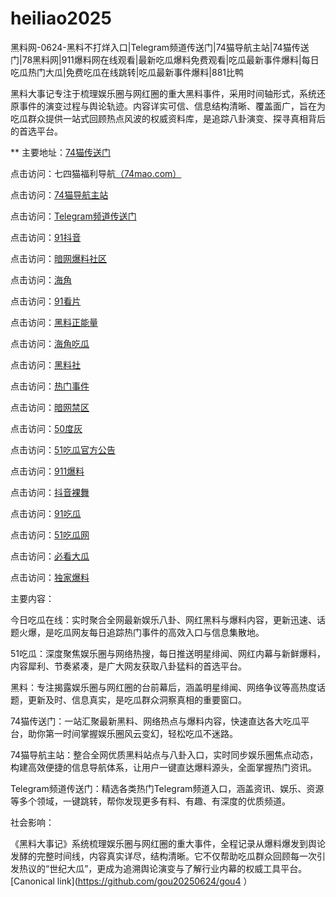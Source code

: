 # heiliao2025
黑料网-0624-黑料不打烊入口|Telegram频道传送门|74猫导航主站|74猫传送门|78黑料网|911爆料网在线观看|最新吃瓜爆料免费观看|吃瓜最新事件爆料|每日吃瓜热门大瓜|免费吃瓜在线跳转|吃瓜最新事件爆料|881比鸭

黑料大事记专注于梳理娱乐圈与网红圈的重大黑料事件，采用时间轴形式，系统还原事件的演变过程与舆论轨迹。内容详实可信、信息结构清晰、覆盖面广，旨在为吃瓜群众提供一站式回顾热点风波的权威资料库，是追踪八卦演变、探寻真相背后的首选平台。

** 主要地址：<a href="https://74mao.com/">74猫传送门</a>

点击访问：七四猫福利导航<a href="https://74mao.com/">（74mao.com）</a>

点击访问：<a href="https://74mao.com/">74猫导航主站</a>

点击访问：<a href="https://74mao.com/">Telegram频道传送门</a>

点击访问：<a href="https://dy7-10.pages.dev/">91抖音</a>

点击访问：<a href="https://aw3-01.pages.dev/">暗网爆料社区</a>

点击访问：<a href="https://hj-1282.pages.dev/">海角</a>

点击访问：<a href="https://hl405.pages.dev/">91看片</a>

点击访问：<a href="https://hl380.pages.dev/">黑料正能量</a>

点击访问：<a href="https://cg08-1.pages.dev/">海角吃瓜</a>

点击访问：<a href="https://hls-59.pages.dev/">黑料社</a>

点击访问：<a href="https://hl420.pages.dev/">热门事件</a>

点击访问：<a href="https://pi789.pages.dev/">暗网禁区</a>

点击访问：<a href="https://50dh-01.pages.dev/">50度灰</a>

点击访问：<a href="https://pi36.pages.dev/">51吃瓜官方公告</a>

点击访问：<a href="https://cg38-25.pages.dev/">911爆料</a>

点击访问：<a href="https://dy9-09.pages.dev/">抖音裸舞</a>

点击访问：<a href="https://pi10-1.pages.dev/">91吃瓜</a>

点击访问：<a href="https://cg66-4.pages.dev/">51吃瓜网</a>

点击访问：<a href="https://pi01-1.pages.dev/">必看大瓜</a>

点击访问：<a href="https://hl400.pages.dev/">独家爆料</a>



主要内容：

今日吃瓜在线：实时聚合全网最新娱乐八卦、网红黑料与爆料内容，更新迅速、话题火爆，是吃瓜网友每日追踪热门事件的高效入口与信息集散地。

51吃瓜：深度聚焦娱乐圈与网络热搜，每日推送明星绯闻、网红内幕与新鲜爆料，内容犀利、节奏紧凑，是广大网友获取八卦猛料的首选平台。

黑料：专注揭露娱乐圈与网红圈的台前幕后，涵盖明星绯闻、网络争议等高热度话题，更新及时、信息真实，是吃瓜群众洞察真相的重要窗口。

74猫传送门：一站汇聚最新黑料、网络热点与爆料内容，快速直达各大吃瓜平台，助你第一时间掌握娱乐圈风云变幻，轻松吃瓜不迷路。

74猫导航主站：整合全网优质黑料站点与八卦入口，实时同步娱乐圈焦点动态，构建高效便捷的信息导航体系，让用户一键直达爆料源头，全面掌握热门资讯。

Telegram频道传送门：精选各类热门Telegram频道入口，涵盖资讯、娱乐、资源等多个领域，一键跳转，帮你发现更多有料、有趣、有深度的优质频道。

社会影响：

《黑料大事记》系统梳理娱乐圈与网红圈的重大事件，全程记录从爆料爆发到舆论发酵的完整时间线，内容真实详尽，结构清晰。它不仅帮助吃瓜群众回顾每一次引发热议的“世纪大瓜”，更成为追溯舆论演变与了解行业内幕的权威工具平台。
[Canonical link](https://github.com/gou20250624/gou4 ）
